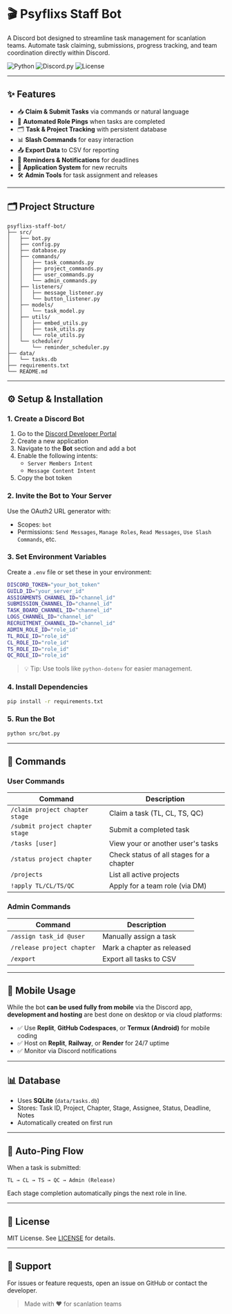 # 🎬 Psyflixs Staff Bot

A Discord bot designed to streamline task management for scanlation teams. Automate task claiming, submissions, progress tracking, and team coordination directly within Discord.

![Python](https://img.shields.io/badge/Python-3.8%2B-blue)
![Discord.py](https://img.shields.io/badge/Discord.py-2.3%2B-green)
![License](https://img.shields.io/badge/License-MIT-orange)

---

## ✨ Features

- 📥 **Claim & Submit Tasks** via commands or natural language
- 🧩 **Automated Role Pings** when tasks are completed
- 🗂️ **Task & Project Tracking** with persistent database
- 📊 **Slash Commands** for easy interaction
- 📤 **Export Data** to CSV for reporting
- 🔔 **Reminders & Notifications** for deadlines
- 📝 **Application System** for new recruits
- 🛠️ **Admin Tools** for task assignment and releases

---

## 🗂️ Project Structure

```
psyflixs-staff-bot/
├── src/
│   ├── bot.py
│   ├── config.py
│   ├── database.py
│   ├── commands/
│   │   ├── task_commands.py
│   │   ├── project_commands.py
│   │   ├── user_commands.py
│   │   └── admin_commands.py
│   ├── listeners/
│   │   ├── message_listener.py
│   │   └── button_listener.py
│   ├── models/
│   │   └── task_model.py
│   ├── utils/
│   │   ├── embed_utils.py
│   │   ├── task_utils.py
│   │   └── role_utils.py
│   └── scheduler/
│       └── reminder_scheduler.py
├── data/
│   └── tasks.db
├── requirements.txt
└── README.md
```

---

## ⚙️ Setup & Installation

### 1. Create a Discord Bot
1. Go to the [Discord Developer Portal](https://discord.com/developers/applications)
2. Create a new application
3. Navigate to the **Bot** section and add a bot
4. Enable the following intents:
   - `Server Members Intent`
   - `Message Content Intent`
5. Copy the bot token

### 2. Invite the Bot to Your Server
Use the OAuth2 URL generator with:
- Scopes: `bot`
- Permissions: `Send Messages`, `Manage Roles`, `Read Messages`, `Use Slash Commands`, etc.

### 3. Set Environment Variables
Create a `.env` file or set these in your environment:

```bash
DISCORD_TOKEN="your_bot_token"
GUILD_ID="your_server_id"
ASSIGNMENTS_CHANNEL_ID="channel_id"
SUBMISSION_CHANNEL_ID="channel_id"
TASK_BOARD_CHANNEL_ID="channel_id"
LOGS_CHANNEL_ID="channel_id"
RECRUITMENT_CHANNEL_ID="channel_id"
ADMIN_ROLE_ID="role_id"
TL_ROLE_ID="role_id"
CL_ROLE_ID="role_id"
TS_ROLE_ID="role_id"
QC_ROLE_ID="role_id"
```

> 💡 Tip: Use tools like `python-dotenv` for easier management.

### 4. Install Dependencies
```bash
pip install -r requirements.txt
```

### 5. Run the Bot
```bash
python src/bot.py
```

---

## 🤖 Commands

### User Commands
| Command | Description |
|--------|-------------|
| `/claim project chapter stage` | Claim a task (TL, CL, TS, QC) |
| `/submit project chapter stage` | Submit a completed task |
| `/tasks [user]` | View your or another user's tasks |
| `/status project chapter` | Check status of all stages for a chapter |
| `/projects` | List all active projects |
| `!apply TL/CL/TS/QC` | Apply for a team role (via DM) |

### Admin Commands
| Command | Description |
|--------|-------------|
| `/assign task_id @user` | Manually assign a task |
| `/release project chapter` | Mark a chapter as released |
| `/export` | Export all tasks to CSV |

---

## 📱 Mobile Usage

While the bot **can be used fully from mobile** via the Discord app, **development and hosting** are best done on desktop or via cloud platforms:

- ✅ Use **Replit**, **GitHub Codespaces**, or **Termux (Android)** for mobile coding
- ✅ Host on **Replit**, **Railway**, or **Render** for 24/7 uptime
- ✅ Monitor via Discord notifications

---

## 📊 Database

- Uses **SQLite** (`data/tasks.db`)
- Stores: Task ID, Project, Chapter, Stage, Assignee, Status, Deadline, Notes
- Automatically created on first run

---

## 🔄 Auto-Ping Flow

When a task is submitted:
```
TL → CL → TS → QC → Admin (Release)
```
Each stage completion automatically pings the next role in line.

---

## 📄 License

MIT License. See [LICENSE](LICENSE) for details.

---

## 🙌 Support

For issues or feature requests, open an issue on GitHub or contact the developer.

> Made with ❤️ for scanlation teams
